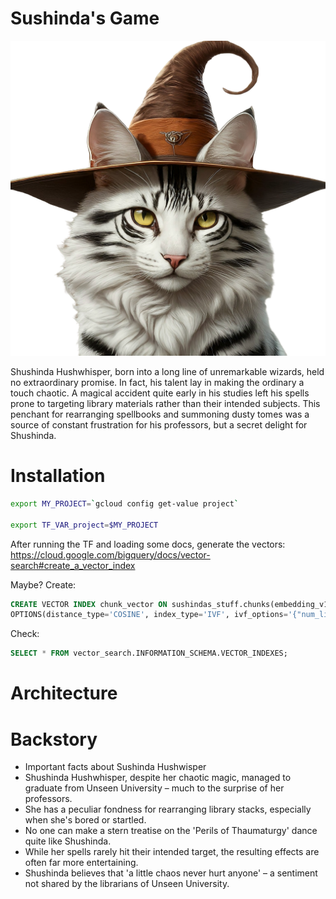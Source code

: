 # Sushinda's Game
![Shushinda Hushwhisper](/images/shushinda_avatar_transparent.png "Shushinda Hushwisper")

Shushinda Hushwhisper, born into a long line of unremarkable wizards, held no extraordinary promise. In fact, his talent lay in making the ordinary a touch chaotic. A magical accident quite early in his studies left his spells prone to targeting library materials rather than their intended subjects. This penchant for rearranging spellbooks and summoning dusty tomes was a source of constant frustration for his professors, but a secret delight for Shushinda.



# Installation


```bash
export MY_PROJECT=`gcloud config get-value project`

export TF_VAR_project=$MY_PROJECT

```


After running the TF and loading some docs, generate the vectors:
https://cloud.google.com/bigquery/docs/vector-search#create_a_vector_index


Maybe?
Create:
```sql
CREATE VECTOR INDEX chunk_vector ON sushindas_stuff.chunks(embedding_v1)
OPTIONS(distance_type='COSINE', index_type='IVF', ivf_options='{"num_lists": 1000}');
```

Check:
```sql
SELECT * FROM vector_search.INFORMATION_SCHEMA.VECTOR_INDEXES;
```
# Architecture



# Backstory

* Important facts about Sushinda Hushwisper
* Shushinda Hushwhisper, despite her chaotic magic, managed to graduate from Unseen University – much to the surprise of her professors.
* She has a peculiar fondness for rearranging library stacks, especially when she's bored or startled.
* No one can make a stern treatise on the 'Perils of Thaumaturgy' dance quite like Shushinda.
* While her spells rarely hit their intended target, the resulting effects are often far more entertaining.
* Shushinda believes that 'a little chaos never hurt anyone' – a sentiment not shared by the librarians of Unseen University.